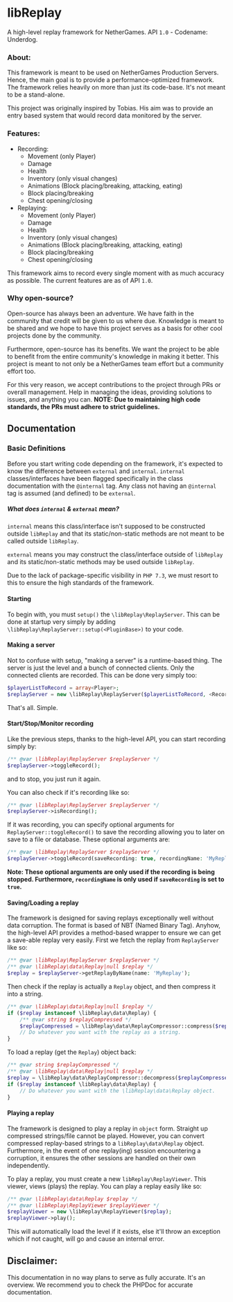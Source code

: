 # libReplay
A high-level replay framework for NetherGames. API `1.0` - Codename: Underdog.

### About:
This framework is meant to be used on NetherGames Production Servers. Hence, the
main goal is to provide a performance-optimized framework. The framework relies
heavily on more than just its code-base. It's not meant to be a stand-alone.

This project was originally inspired by Tobias. His aim was to provide an entry
based system that would record data monitored by the server. 

### Features:
- Recording:
    - Movement (only Player)
    - Damage
    - Health
    - Inventory (only visual changes)
    - Animations (Block placing/breaking, attacking, eating)
    - Block placing/breaking
    - Chest opening/closing
- Replaying:
    - Movement (only Player)
    - Damage
    - Health
    - Inventory (only visual changes)
    - Animations (Block placing/breaking, attacking, eating)
    - Block placing/breaking
    - Chest opening/closing
    
This framework aims to record every single moment with as much accuracy as
possible. The current features are as of API `1.0`. 

### Why open-source?
Open-source has always been an adventure. We have faith in the community that
credit will be given to us where due. Knowledge is meant to be shared and we hope
to have this project serves as a basis for other cool projects done by the community.

Furthermore, open-source has its benefits. We want the project to be able to benefit
from the entire community's knowledge in making it better. This project is
meant to not only be a NetherGames team effort but a community effort too.

For this very reason, we accept contributions to the project through PRs or overall
management. Help in managing the ideas, providing solutions to issues, and anything
you can. **NOTE: Due to maintaining high code standards, the PRs must adhere to
strict guidelines.**

## Documentation

### Basic Definitions

Before you start writing code depending on the framework, it's expected to know the 
difference between `external` and `internal`. `internal` classes/interfaces have 
been flagged specifically in the class documentation with the `@internal` tag. Any
class not having an `@internal` tag is assumed (and defined) to be `external`.

##### What does `internal` & `external` mean?
`internal` means this class/interface isn't supposed to be constructed outside 
`libReplay` and that its static/non-static methods are not meant to be called 
outside `libReplay`.

`external` means you may construct the class/interface outside of `libReplay` and 
its static/non-static methods may be used outside `libReplay`.

Due to the lack of package-specific visibility in `PHP 7.3`, we must resort to this
to ensure the high standards of the framework.

#### Starting
    
To begin with, you must `setup()` the `\libReplay\ReplayServer`. This can be done at 
startup very simply by adding `\libReplay\ReplayServer::setup(<PluginBase>)` to 
your code.
    
#### Making a server

Not to confuse with setup, "making a server" is a runtime-based thing. The
server is just the level and a bunch of connected clients. Only the connected
clients are recorded. This can be done very simply too:
```php
$playerListToRecord = array<Player>;
$replayServer = new \libReplay\ReplayServer($playerListToRecord, <RecordedLevelName>, <ReferenceLevelName>);
```
That's all. Simple.
    
#### Start/Stop/Monitor recording

Like the previous steps, thanks to the high-level API, you can start recording
simply by:
```php
/** @var \libReplay\ReplayServer $replayServer */
$replayServer->toggleRecord();
```
and to stop, you just run it again.

You can also check if it's recording like so:
```php
/** @var \libReplay\ReplayServer $replayServer */
$replayServer->isRecording();
```
If it was recording, you can specify optional arguments for 
`ReplayServer::toggleRecord()` to save the recording allowing you to later on
save to a file or database. These optional arguments are:
```php
/** @var \libReplay\ReplayServer $replayServer */
$replayServer->toggleRecord(saveRecording: true, recordingName: 'MyReplay');
```
**Note: These optional arguments are only used if the recording is being
stopped. Furthermore, `recordingName` is only used if `saveRecording` is set
to `true`.**
    
#### Saving/Loading a replay

The framework is designed for saving replays exceptionally well without data
corruption. The format is based of NBT (Named Binary Tag). Anyhow, the high-level API
provides a method-based wrapper to ensure we can get a save-able replay very
easily. First we fetch the replay from `ReplayServer` like so:
```php
/** @var \libReplay\ReplayServer $replayServer */
/** @var \libReplay\data\Replay|null $replay */
$replay = $replayServer->getReplayByName(name: 'MyReplay');
```
Then check if the replay is actually a `Replay` object, and then compress it
into a string.
```php
/** @var \libReplay\data\Replay|null $replay */
if ($replay instanceof \libReplay\data\Replay) {
    /** @var string $replayCompressed */
    $replayCompressed = \libReplay\data\ReplayCompressor::compress($replay);
    // Do whatever you want with the replay as a string.
}
```
To load a replay (get the `Replay`) object back:
```php
/** @var string $replayCompressed */
/** @var \libReplay\data\Replay|null $replay */
$replay = \libReplay\data\ReplayCompressor::decompress($replayCompressed);
if ($replay instanceof \libReplay\data\Replay) {
    // Do whatever you want with the \libReplay\data\Replay object.
}
```

#### Playing a replay

The framework is designed to play a replay in `object` form. Straight up
compressed strings/file cannot be played. However, you can convert compressed
replay-based strings to a `libReplay\data\Replay` object. Furthermore, in the event
of one replay(ing) session encountering a corruption, it ensures the other sessions
are handled on their own independently.

To play a replay, you must create a new `libReplay\ReplayViewer`. This viewer,
views (plays) the replay. You can play a replay easily like so:
```php
/** @var \libReplay\data\Replay $replay */
/** @var \libReplay\ReplayViewer $replayViewer */
$replayViewer = new \libReplay\ReplayViewer($replay);
$replayViewer->play();
```
This will automatically load the level if it exists, else it'll throw an
exception which if not caught, will go and cause an internal error.

## Disclaimer:

This documentation in no way plans to serve as fully accurate.
It's an overview. We recommend you to check the PHPDoc for accurate documentation.